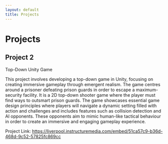 ```yaml
---
layout: default
title: Projects
---
```


# Projects

## Project 2

Top-Down Unity Game

This project involves developing a top-down game in Unity, focusing on creating immersive gameplay through emergent realism. The game centres around a prisoner defeating prison guards in order to escape a maximum-security facility. It is a 2D top-down shooter game where the player must find ways to outsmart prison guards. The game showcases essential game design principles where players will navigate a dynamic setting filled with action and challenges and includes features such as collision detection and AI opponents. These opponents aim to mimic human-like tactical behaviour in order to create an immersive and engaging gameplay experience. 

Project Link: https://liverpool.instructuremedia.com/embed/51ca57c9-b36d-468d-9c52-57825fc869cc
